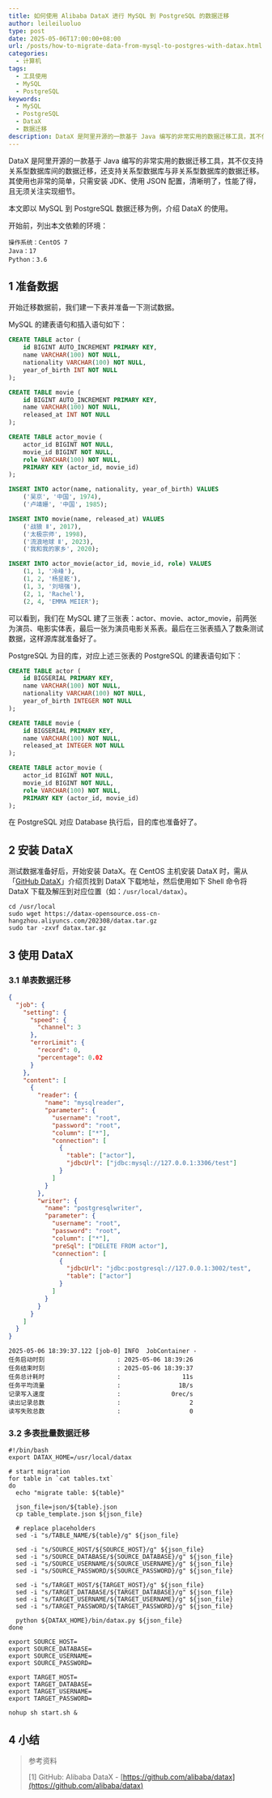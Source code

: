```yaml
---
title: 如何使用 Alibaba DataX 进行 MySQL 到 PostgreSQL 的数据迁移
author: leileiluoluo
type: post
date: 2025-05-06T17:00:00+08:00
url: /posts/how-to-migrate-data-from-mysql-to-postgres-with-datax.html
categories:
  - 计算机
tags:
  - 工具使用
  - MySQL
  - PostgreSQL
keywords:
  - MySQL
  - PostgreSQL
  - DataX
  - 数据迁移
description: DataX 是阿里开源的一款基于 Java 编写的非常实用的数据迁移工具，其不仅支持关系型数据库间的数据迁移，还支持关系型数据库与非关系型数据库间的数据迁移。其使用也非常的简单，只需安装 JDK、使用 JSON 配置，清晰明了，无须关注实现细节。本文即以 MySQL 到 PostgreSQL 数据迁移为例，介绍 DataX 的使用。
---
```


DataX 是阿里开源的一款基于 Java 编写的非常实用的数据迁移工具，其不仅支持关系型数据库间的数据迁移，还支持关系型数据库与非关系型数据库的数据迁移。其使用也非常的简单，只需安装 JDK、使用 JSON 配置，清晰明了，性能了得，且无须关注实现细节。

本文即以 MySQL 到 PostgreSQL 数据迁移为例，介绍 DataX 的使用。

开始前，列出本文依赖的环境：

```text
操作系统：CentOS 7
Java：17
Python：3.6
```

## 1 准备数据

开始迁移数据前，我们建一下表并准备一下测试数据。

MySQL 的建表语句和插入语句如下：

```sql
CREATE TABLE actor (
    id BIGINT AUTO_INCREMENT PRIMARY KEY,
    name VARCHAR(100) NOT NULL,
    nationality VARCHAR(100) NOT NULL,
    year_of_birth INT NOT NULL
);

CREATE TABLE movie (
    id BIGINT AUTO_INCREMENT PRIMARY KEY,
    name VARCHAR(100) NOT NULL,
    released_at INT NOT NULL
);

CREATE TABLE actor_movie (
    actor_id BIGINT NOT NULL,
    movie_id BIGINT NOT NULL,
    role VARCHAR(100) NOT NULL,
    PRIMARY KEY (actor_id, movie_id)
);

INSERT INTO actor(name, nationality, year_of_birth) VALUES
    ('吴京', '中国', 1974),
    ('卢靖姗', '中国', 1985);

INSERT INTO movie(name, released_at) VALUES
    ('战狼 Ⅱ', 2017),
    ('太极宗师', 1998),
    ('流浪地球 Ⅱ', 2023),
    ('我和我的家乡', 2020);

INSERT INTO actor_movie(actor_id, movie_id, role) VALUES
    (1, 1, '冷峰'),
    (1, 2, '杨昱乾'),
    (1, 3, '刘培强'),
    (2, 1, 'Rachel'),
    (2, 4, 'EMMA MEIER');
```

可以看到，我们在 MySQL 建了三张表：actor、movie、actor_movie，前两张为演员、电影实体表，最后一张为演员电影关系表。最后在三张表插入了数条测试数据，这样源库就准备好了。

PostgreSQL 为目的库，对应上述三张表的 PostgreSQL 的建表语句如下：

```sql
CREATE TABLE actor (
    id BIGSERIAL PRIMARY KEY,
    name VARCHAR(100) NOT NULL,
    nationality VARCHAR(100) NOT NULL,
    year_of_birth INTEGER NOT NULL
);

CREATE TABLE movie (
    id BIGSERIAL PRIMARY KEY,
    name VARCHAR(100) NOT NULL,
    released_at INTEGER NOT NULL
);

CREATE TABLE actor_movie (
    actor_id BIGINT NOT NULL,
    movie_id BIGINT NOT NULL,
    role VARCHAR(100) NOT NULL,
    PRIMARY KEY (actor_id, movie_id)
);
```

在 PostgreSQL 对应 Database 执行后，目的库也准备好了。

## 2 安装 DataX

测试数据准备好后，开始安装 DataX。在 CentOS 主机安装 DataX 时，需从「[GitHub DataX](https://github.com/alibaba/datax)」介绍页找到 DataX 下载地址，然后使用如下 Shell 命令将 DataX 下载及解压到对应位置（如：`/usr/local/datax`）。

```shell
cd /usr/local
sudo wget https://datax-opensource.oss-cn-hangzhou.aliyuncs.com/202308/datax.tar.gz
sudo tar -zxvf datax.tar.gz
```

## 3 使用 DataX

### 3.1 单表数据迁移

```json
{
  "job": {
    "setting": {
      "speed": {
        "channel": 3
      },
      "errorLimit": {
        "record": 0,
        "percentage": 0.02
      }
    },
    "content": [
      {
        "reader": {
          "name": "mysqlreader",
          "parameter": {
            "username": "root",
            "password": "root",
            "column": ["*"],
            "connection": [
              {
                "table": ["actor"],
                "jdbcUrl": ["jdbc:mysql://127.0.0.1:3306/test"]
              }
            ]
          }
        },
        "writer": {
          "name": "postgresqlwriter",
          "parameter": {
            "username": "root",
            "password": "root",
            "column": ["*"],
            "preSql": ["DELETE FROM actor"],
            "connection": [
              {
                "jdbcUrl": "jdbc:postgresql://127.0.0.1:3002/test",
                "table": ["actor"]
              }
            ]
          }
        }
      }
    ]
  }
}
```

```text
2025-05-06 18:39:37.122 [job-0] INFO  JobContainer -
任务启动时刻                    : 2025-05-06 18:39:26
任务结束时刻                    : 2025-05-06 18:39:37
任务总计耗时                    :                 11s
任务平均流量                    :                1B/s
记录写入速度                    :              0rec/s
读出记录总数                    :                   2
读写失败总数                    :                   0
```

### 3.2 多表批量数据迁移

```shell
#!/bin/bash
export DATAX_HOME=/usr/local/datax

# start migration
for table in `cat tables.txt`
do
  echo "migrate table: ${table}"

  json_file=json/${table}.json
  cp table_template.json ${json_file}

  # replace placeholders
  sed -i "s/TABLE_NAME/${table}/g" ${json_file}

  sed -i "s/SOURCE_HOST/${SOURCE_HOST}/g" ${json_file}
  sed -i "s/SOURCE_DATABASE/${SOURCE_DATABASE}/g" ${json_file}
  sed -i "s/SOURCE_USERNAME/${SOURCE_USERNAME}/g" ${json_file}
  sed -i "s/SOURCE_PASSWORD/${SOURCE_PASSWORD}/g" ${json_file}

  sed -i "s/TARGET_HOST/${TARGET_HOST}/g" ${json_file}
  sed -i "s/TARGET_DATABASE/${TARGET_DATABASE}/g" ${json_file}
  sed -i "s/TARGET_USERNAME/${TARGET_USERNAME}/g" ${json_file}
  sed -i "s/TARGET_PASSWORD/${TARGET_PASSWORD}/g" ${json_file}

  python ${DATAX_HOME}/bin/datax.py ${json_file}
done
```

```shell
export SOURCE_HOST=
export SOURCE_DATABASE=
export SOURCE_USERNAME=
export SOURCE_PASSWORD=

export TARGET_HOST=
export TARGET_DATABASE=
export TARGET_USERNAME=
export TARGET_PASSWORD=

nohup sh start.sh &
```

## 4 小结

> 参考资料
>
> [1] GitHub: Alibaba DataX - [https://github.com/alibaba/datax](https://github.com/alibaba/datax)
